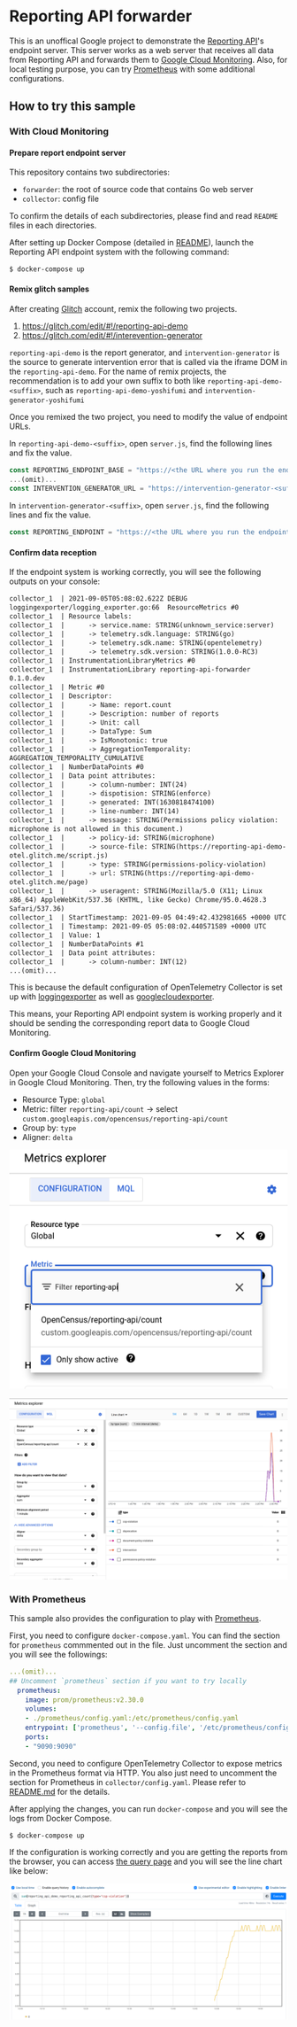 # Reporting API forwarder

This is an unoffical Google project to demonstrate the [Reporting API](https://www.w3.org/TR/reporting/)'s endpoint server.
This server works as a web server that receives all data from Reporting API and forwards them to [Google Cloud Monitoring](https://cloud.google.com/monitoring).
Also, for local testing purpose, you can try [Prometheus](https://prometheus.io/) with some additional configurations.

## How to try this sample

### With Cloud Monitoring
#### Prepare report endpoint server

This repository contains two subdirectories:

* `forwarder`: the root of source code that contains Go web server
* `collector`: config file

To confirm the details of each subdirectories, please find and read `README` files in each directories.

After setting up Docker Compose (detailed in [README](./collector/README.md)), launch the Reporting API endpoint system with the following command:

```console
$ docker-compose up
```

#### Remix glitch samples

After creating [Glitch](https://glitch.com) account, remix the following two projects.

1. https://glitch.com/edit/#!/reporting-api-demo
2. https://glitch.com/edit/#!/interevention-generator

`reporting-api-demo` is the report generator, and `intervention-generator` is the source to generate intervention error that is called via the iframe DOM in the `reporting-api-demo`.
For the name of remix projects, the recommendation is to add your own suffix to both like `reporting-api-demo-<suffix>`, such as `reporting-api-demo-yoshifumi` and `intervention-generator-yoshifumi`

Once you remixed the two project, you need to modify the value of endpoint URLs.

In `reporting-api-demo-<suffix>`, open `server.js`, find the following lines and fix the value.

```javascript
const REPORTING_ENDPOINT_BASE = "https://<the URL where you run the endpoint server>"
...(omit)...
const INTERVENTION_GENERATOR_URL = "https://intervention-generator-<suffix>.glitch.me/";
```

In `intervention-generator-<suffix>`, open `server.js`, find the following lines and fix the value.

```javascript
const REPORTING_ENDPOINT = "https://<the URL where you run the endpoint server>/default";
```

#### Confirm data reception

If the endpoint system is working correctly, you will see the following outputs on your console:


```
collector_1  | 2021-09-05T05:08:02.622Z DEBUG   loggingexporter/logging_exporter.go:66  ResourceMetrics #0
collector_1  | Resource labels:
collector_1  |      -> service.name: STRING(unknown_service:server)
collector_1  |      -> telemetry.sdk.language: STRING(go)
collector_1  |      -> telemetry.sdk.name: STRING(opentelemetry)
collector_1  |      -> telemetry.sdk.version: STRING(1.0.0-RC3)
collector_1  | InstrumentationLibraryMetrics #0
collector_1  | InstrumentationLibrary reporting-api-forwarder 0.1.0.dev
collector_1  | Metric #0
collector_1  | Descriptor:
collector_1  |      -> Name: report.count
collector_1  |      -> Description: number of reports
collector_1  |      -> Unit: call
collector_1  |      -> DataType: Sum
collector_1  |      -> IsMonotonic: true
collector_1  |      -> AggregationTemporality: AGGREGATION_TEMPORALITY_CUMULATIVE
collector_1  | NumberDataPoints #0
collector_1  | Data point attributes:
collector_1  |      -> column-number: INT(24)
collector_1  |      -> dispotision: STRING(enforce)
collector_1  |      -> generated: INT(1630818474100)
collector_1  |      -> line-number: INT(14)
collector_1  |      -> message: STRING(Permissions policy violation: microphone is not allowed in this document.)
collector_1  |      -> policy-id: STRING(microphone)
collector_1  |      -> source-file: STRING(https://reporting-api-demo-otel.glitch.me/script.js)
collector_1  |      -> type: STRING(permissions-policy-violation)
collector_1  |      -> url: STRING(https://reporting-api-demo-otel.glitch.me/page)
collector_1  |      -> useragent: STRING(Mozilla/5.0 (X11; Linux x86_64) AppleWebKit/537.36 (KHTML, like Gecko) Chrome/95.0.4628.3 Safari/537.36)
collector_1  | StartTimestamp: 2021-09-05 04:49:42.432981665 +0000 UTC
collector_1  | Timestamp: 2021-09-05 05:08:02.440571589 +0000 UTC
collector_1  | Value: 1
collector_1  | NumberDataPoints #1
collector_1  | Data point attributes:
collector_1  |      -> column-number: INT(12)
...(omit)...
```

This is because the default configuration of OpenTelemetry Collector is set up with [loggingexporter](https://github.com/open-telemetry/opentelemetry-collector/tree/main/exporter/loggingexporter) as well as [googlecloudexporter](https://github.com/open-telemetry/opentelemetry-collector-contrib/tree/main/exporter/googlecloudexporter).

This means, your Reporting API endpoint system is working properly and it should be sending the corresponding report data to Google Cloud Monitoring.


#### Confirm Google Cloud Monitoring

Open your Google Cloud Console and navigate yourself to Metrics Explorer in Google Cloud Monitoring. Then, try the following values in the forms:

* Resource Type: `global`
* Metric: filter `reporting-api/count` -> select `custom.googleapis.com/opencensus/reporting-api/count`
* Group by: `type`
* Aligner: `delta`

![Metrics Explorer](./static/image/metrics-explorer-1.png "the form in Metrics Explorer")

![Metrics Explorer](./static/image/metrics-explorer-2.png "the chart in Metrics Explorer")


### With Prometheus

This sample also provides the configuration to play with [Prometheus](https://prometheus.io/).

First, you need to configure `docker-compose.yaml`. You can find the section for `prometheus` commmented out in the file. Just uncomment the section and you will see the followings:

```yaml
...(omit)...
## Uncomment `prometheus` section if you want to try locally
  prometheus:
    image: prom/prometheus:v2.30.0
    volumes:
    - ./prometheus/config.yaml:/etc/prometheus/config.yaml
    entrypoint: ['prometheus', '--config.file', '/etc/prometheus/config.yaml']
    ports:
    - "9090:9090"
```

Second, you need to configure OpenTelemetry Collector to expose metrics in the Prometheus format via HTTP. You also just need to uncomment the section for Prometheus in `collector/config.yaml`. Please refer to [README.md](./collector/README.md) for the details.

After applying the changes, you can run `docker-compose` and you will see the logs from Docker Compose.

```console
$ docker-compose up
```

If the configuration is working correctly and you are getting the reports from the browser, you can access [the query page](http://localhost:9090/graph?g0.expr=sum%20by%20(type)%20(reporting_api_demo_reporting_api_count)&g0.tab=0&g0.stacked=0&g0.show_exemplars=0&g0.range_input=5m) and you will see the line chart like below:

![Prometheus UI](./static/image/prometheus-1.png "the chart on Prometheus UI")
